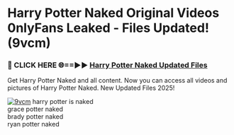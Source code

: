 # Harry Potter Naked Original Videos 0nlyFans Leaked - Files Updated! (9vcm)

<h3>🔴 CLICK HERE 🌐==►► <a href="https://tinyurl.com/up5wt9bj" rel="nofollow">Harry Potter Naked Updated Files</a></h3>

Get Harry Potter Naked and all content. Now you can access all videos and pictures of Harry Potter Naked. New Updated Files 2025!

[![9vcm](https://i.imgur.com/ABiUzMV.gif)](https://tinyurl.com/up5wt9bj)
harry potter is naked<br>
grace potter naked<br>
brady potter naked<br>
ryan potter naked